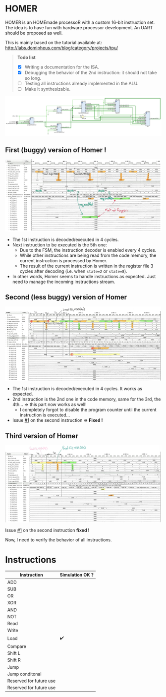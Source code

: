 # HOMER
HOMER is an HOMEmade processoR with a custom 16-bit instruction set. The idea is to have fun with hardware processor development. An UART should be proposed as well.

This is mainly based on the tutorial available at: http://labs.domipheus.com/blog/category/projects/tpu/

> **Todo list**
> - [x] Writing a documentation for the ISA.
> - [x] Debugging the behavior of the 2nd instruction: it should not take so long.
> - [ ] Testing all instructions already implemented in the ALU.
> - [ ] Make it synthesizable.

![sche](./img/homer_schematic.png)

## First  (buggy) version of Homer !

![img](./img/homer_screen1.png)
- The 1st instruction is decoded/executed in 4 cycles.
- Next instruction to be executed is the 5th one:
  - Due to the FSM, the instruction decoder is enabled every 4 cycles.
  - While other instructions are being read from the code memory, the current instruction is processed by Homer.
  - The result of the current instruction is written in the register file 3 cycles after decoding (i.e. when `state=2` or `state=8`).
- In other words, Homer seems to handle instructions as expected. Just need to manage the incoming instructions stream.

## Second (less buggy) version of Homer

![img2](./img/homer_screen2.png)

- The 1st instruction is decoded/executed in 4 cycles. It works as expected.
- 2nd instruction is the 2nd one in the code memory, same for the 3rd, the 4th... => this part now works as well!
  - I completely forgot to disable the program counter until the current instruction is executed...
- Issue [#1](https://github.com/pcotret/homer/issues/1) on the second instruction **=> Fixed !**

## Third version of Homer

![img3](./img/homer_screen3.png)

Issue [#1](https://github.com/pcotret/homer/issues/1) on the second instruction **fixed !**

Now, I need to verify the behavior of all instructions.

# Instructions
| Instruction             | Simulation OK ?    |
| ----------------------- | ------------------ |
| ADD                     |                    |
| SUB                     |                    |
| OR                      |                    |
| XOR                     |                    |
| AND                     |                    |
| NOT                     |                    |
| Read                    |                    |
| Write                   |                    |
| Load                    | :heavy_check_mark: |
| Compare                 |                    |
| Shift L                 |                    |
| Shift R                 |                    |
| Jump                    |                    |
| Jump conditonal         |                    |
| Reserved for future use |                    |
| Reserved for future use |                    |
